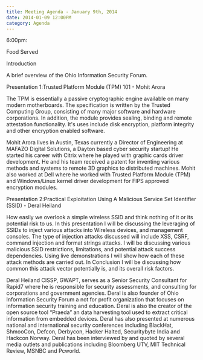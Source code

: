 ```yaml
---
title: Meeting Agenda - January 9th, 2014
date: 2014-01-09 12:00PM
category: Agenda
---
```


6:00pm:

Food Served

Introduction

A brief overview of the Ohio Information Security Forum.

Presentation 1:Trusted Platform Module (TPM) 101 - Mohit Arora

The TPM is essentially a passive cryptographic engine available on many modern motherboards. The specification is written by the Trusted Computing Group, consisting of many major software and hardware corporations. In addition, the module provides sealing, binding and remote attestation functionality. It's uses include disk encryption, platform integrity and other encryption enabled software.

Mohit Arora lives in Austin, Texas currently a Director of Engineering at MAFAZO Digital Solutions, a Dayton based cyber security startup! He started his career with Citrix where he played with graphic cards driver development. He and his team received a patent for inventing various methods and systems to remote 3D graphics to distributed machines. Mohit also worked at Dell where he worked with Trusted Platform Module (TPM) and Windows/Linux kernel driver development for FIPS approved encryption modules.

Presentation 2:Practical Exploitation Using A Malicious Service Set Identifier (SSID) - Deral Heiland

How easily we overlook a simple wireless SSID and think nothing of it or its potential risk to us. In this presentation I will be discussing the leveraging of SSIDs to inject various attacks into Wireless devices, and management consoles. The type of injection attacks discussed will include XSS, CSRF, command injection and format strings attacks. I will be discussing various malicious SSID restrictions, limitations, and potential attack success dependencies. Using live demonstrations I will show how each of these attack methods are carried out. In Conclusion I will be discussing how common this attack vector potentially is, and its overall risk factors.

Deral Heiland CISSP, GWAPT, serves as a Senior Security Consultant for Rapid7 where he is responsible for security assessments, and consulting for corporations and government agencies. Deral is also founder of Ohio Information Security Forum a not for profit organization that focuses on information security training and education. Deral is also the creator of the open source tool “Praeda” an data harvesting tool used to extract critical information from embedded devices. Deral has also presented at numerous national and international security conferences including BlackHat, ShmooCon, Defcon, Derbycon, Hacker Halted, Securitybyte India and Hackcon Norway. Deral has been interviewed by and quoted by several media outlets and publications including Bloomberg UTV, MIT Technical Review, MSNBC and Pcworld.